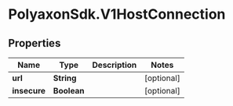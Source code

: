 # PolyaxonSdk.V1HostConnection

## Properties

Name | Type | Description | Notes
------------ | ------------- | ------------- | -------------
**url** | **String** |  | [optional] 
**insecure** | **Boolean** |  | [optional] 


